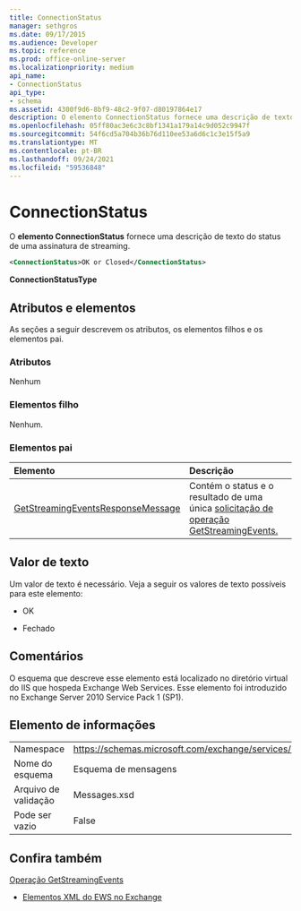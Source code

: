```yaml
---
title: ConnectionStatus
manager: sethgros
ms.date: 09/17/2015
ms.audience: Developer
ms.topic: reference
ms.prod: office-online-server
ms.localizationpriority: medium
api_name:
- ConnectionStatus
api_type:
- schema
ms.assetid: 4300f9d6-8bf9-48c2-9f07-d80197864e17
description: O elemento ConnectionStatus fornece uma descrição de texto do status de uma assinatura de streaming.
ms.openlocfilehash: 05ff80ac3e6c3c8bf1341a179a14c9d052c9947f
ms.sourcegitcommit: 54f6cd5a704b36b76d110ee53a6d6c1c3e15f5a9
ms.translationtype: MT
ms.contentlocale: pt-BR
ms.lasthandoff: 09/24/2021
ms.locfileid: "59536848"
---
```

# <a name="connectionstatus"></a>ConnectionStatus

O **elemento ConnectionStatus** fornece uma descrição de texto do status de uma assinatura de streaming. 
  
```xml
<ConnectionStatus>OK or Closed</ConnectionStatus>
```

 **ConnectionStatusType**
## <a name="attributes-and-elements"></a>Atributos e elementos

As seções a seguir descrevem os atributos, os elementos filhos e os elementos pai.
  
### <a name="attributes"></a>Atributos

Nenhum
  
### <a name="child-elements"></a>Elementos filho

Nenhum.
  
### <a name="parent-elements"></a>Elementos pai

|**Elemento**|**Descrição**|
|:-----|:-----|
|[GetStreamingEventsResponseMessage](getstreamingeventsresponsemessage.md) <br/> |Contém o status e o resultado de uma única [solicitação de operação GetStreamingEvents.](getstreamingevents-operation.md)  <br/> |
   
## <a name="text-value"></a>Valor de texto

Um valor de texto é necessário. Veja a seguir os valores de texto possíveis para este elemento:
  
- OK
    
- Fechado
    
## <a name="remarks"></a>Comentários

O esquema que descreve esse elemento está localizado no diretório virtual do IIS que hospeda Exchange Web Services. Esse elemento foi introduzido no Exchange Server 2010 Service Pack 1 (SP1).
  
## <a name="element-information"></a>Elemento de informações

|||
|:-----|:-----|
|Namespace  <br/> |https://schemas.microsoft.com/exchange/services/2006/messages  <br/> |
|Nome do esquema  <br/> |Esquema de mensagens  <br/> |
|Arquivo de validação  <br/> |Messages.xsd  <br/> |
|Pode ser vazio  <br/> |False  <br/> |
   
## <a name="see-also"></a>Confira também



[Operação GetStreamingEvents](getstreamingevents-operation.md)


- [Elementos XML do EWS no Exchange](ews-xml-elements-in-exchange.md)

